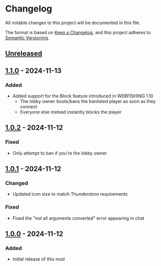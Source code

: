 # Changelog

All notable changes to this project will be documented in this file.

The format is based on [Keep a Changelog](https://keepachangelog.com/en/1.1.0/),
and this project adheres to [Semantic Versioning](https://semver.org/spec/v2.0.0.html).

## [Unreleased]

## [1.1.0] - 2024-11-13

### Added

- Added support for the Block feature introduced in WEBFISHING 1.10
  - The lobby owner boots/bans the banlisted player as soon as they connect
  - Everyone else instead instantly blocks the player

## [1.0.2] - 2024-11-12

### Fixed

- Only attempt to ban if you're the lobby owner

## [1.0.1] - 2024-11-12

### Changed

- Updated icon size to match Thunderstore requirements

### Fixed

- Fixed the "not all arguments converted" error appearing in chat

## [1.0.0] - 2024-11-12

### Added

- Initial release of this mod

[unreleased]: https://github.com/Vildravn/LobbyLifeguard/compare/v1.1.0...HEAD
[1.1.0]: https://github.com/Vildravn/LobbyLifeguard/releases/tag/v1.0.2
[1.0.2]: https://github.com/Vildravn/LobbyLifeguard/releases/tag/v1.0.2
[1.0.1]: https://github.com/Vildravn/LobbyLifeguard/releases/tag/v1.0.1
[1.0.0]: https://github.com/Vildravn/LobbyLifeguard/releases/tag/v1.0.0